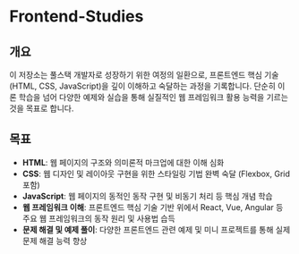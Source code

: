 # Frontend-Studies

## 개요

이 저장소는 풀스택 개발자로 성장하기 위한 여정의 일환으로, 프론트엔드 핵심 기술(HTML, CSS, JavaScript)을 깊이 이해하고 숙달하는 과정을 기록합니다. 단순히 이론 학습을 넘어 다양한 예제와 실습을 통해 실질적인 웹 프레임워크 활용 능력을 기르는 것을 목표로 합니다.

## 목표

* **HTML**: 웹 페이지의 구조와 의미론적 마크업에 대한 이해 심화
* **CSS**: 웹 디자인 및 레이아웃 구현을 위한 스타일링 기법 완벽 숙달 (Flexbox, Grid 포함)
* **JavaScript**: 웹 페이지의 동적인 동작 구현 및 비동기 처리 등 핵심 개념 학습
* **웹 프레임워크 이해**: 프론트엔드 핵심 기술 기반 위에서 React, Vue, Angular 등 주요 웹 프레임워크의 동작 원리 및 사용법 습득
* **문제 해결 및 예제 풀이**: 다양한 프론트엔드 관련 예제 및 미니 프로젝트를 통해 실제 문제 해결 능력 향상